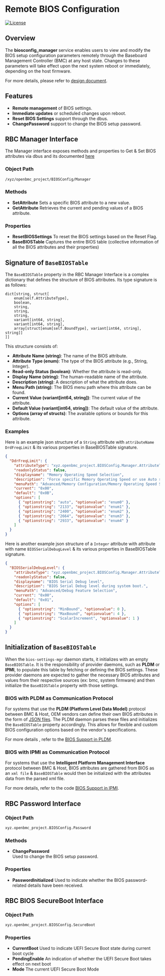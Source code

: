# Remote BIOS Configuration

[![License](https://img.shields.io/badge/license-Apache%202.0-blue.svg)](LICENSE)

## Overview

The **biosconfig_manager** service enables users to view and modify the BIOS
setup configuration parameters remotely through the Baseboard Management
Controller (BMC) at any host state. Changes to these parameters will take effect
upon the next system reboot or immediately, depending on the host firmware.

For more details, please refer to [design document][rbmc-design-document].

## Features

- **Remote management** of BIOS settings.
- **Immediate updates** or scheduled changes upon reboot.
- **Reset BIOS Settings** support through the dbus.
- **ChangePassword** support to change the BIOS setup password.

## RBC Manager Interface

The Manager interface exposes methods and properties to Get & Set BIOS
attributes via dbus and its documented [here][pdi-manager-bios]

### Object Path

```txt
/xyz/openbmc_project/BIOSConfig/Manager
```

### Methods

- **SetAttribute** Sets a specific BIOS attribute to a new value.
- **GetAttribute** Retrieves the current and pending values of a BIOS attribute.

### Properties

- **ResetBIOSSettings** To reset the BIOS settings based on the Reset Flag.
- **BaseBIOSTable** Captures the entire BIOS table (collective information of
  all the BIOS attributes and their properties)

## Signature of `BaseBIOSTable`

The `BaseBIOSTable` property in the RBC Manager Interface is a complex
dictionary that defines the structure of BIOS attributes. Its type signature is
as follows:

```plaintext
dict[string, struct[
    enum[self.AttributeType],
    boolean,
    string,
    string,
    string,
    variant[int64, string],
    variant[int64, string],
    array[struct[enum[self.BoundType], variant[int64, string], string]]
]]
```

This structure consists of:

- **Attribute Name (string)**: The name of the BIOS attribute.
- **Attribute Type (enum)**: The type of the BIOS attribute (e.g., String,
  Integer).
- **Read-only Status (boolean)**: Whether the attribute is read-only.
- **Display Name (string)**: The human-readable name of the attribute.
- **Description (string)**: A description of what the attribute does.
- **Menu Path (string)**: The BIOS menu path where this attribute can be found.
- **Current Value (variant[int64, string])**: The current value of the
  attribute.
- **Default Value (variant[int64, string])**: The default value of the
  attribute.
- **Options (array of structs)**: The available options or bounds for this
  attribute.

### Examples

Here is an example json structure of a `String` attribute with `attributeName`
`DrdFreqLimit` & its various properties in BaseBIOSTable signature.

```json
{
  "DdrFreqLimit": {
    "attributeType": "xyz.openbmc_project.BIOSConfig.Manager.AttributeType.String",
    "readonlyStatus": false,
    "displayname": "Memory Operating Speed Selection",
    "description": "Force specific Memory Operating Speed or use Auto setting.",
    "menuPath": "Advanced/Memory Configuration/Memory Operating Speed Selection",
    "current": "0x00",
    "default": "0x0B",
    "options": [
      { "optionstring": "auto", "optionvalue": "enum0" },
      { "optionstring": "2133", "optionvalue": "enum1" },
      { "optionstring": "2400", "optionvalue": "enum2" },
      { "optionstring": "2664", "optionvalue": "enum3" },
      { "optionstring": "2933", "optionvalue": "enum4" }
    ]
  }
}
```

Here is another example json structure of a `Integer` attribute with attribute
with name `BIOSSerialDebugLevel` & its various properties in BaseBIOSTable
signature.

```json
{
  "BIOSSerialDebugLevel": {
    "attributeType": "xyz.openbmc_project.BIOSConfig.Manager.AttributeType.Integer",
    "readonlyStatus": false,
    "displayname": "BIOS Serial Debug level",
    "description": "BIOS Serial Debug level during system boot.",
    "menuPath": "Advanced/Debug Feature Selection",
    "current": "0x00",
    "default": "0x01",
    "options": [
      { "optionstring": "MinBound", "optionvalue": 0 },
      { "optionstring": "MaxBound", "optionvalue": 4 },
      { "optionstring": "ScalarIncrement", "optionvalue": 1 }
    ]
  }
}
```

## Initialization of `BaseBIOSTable`

When the `bios-settings-mgr` daemon starts, it initializes with an empty
`BaseBIOSTable`. It is the responsibility of provider daemons, such as **PLDM**
or **IPMI**, to populate this table by fetching or defining the BIOS settings.
These provider daemons are expected to gather the necessary BIOS attributes and
values from their respective sources (ex: bmc, system firmware) and then
initialize the `BaseBIOSTable` property with those settings.

### BIOS with PLDM as Communication Protocol

For systems that use the **PLDM (Platform Level Data Model)** protocol between
BMC & Host, OEM vendors can define their own BIOS attributes in the form of
[JSON files][pldm-bios-json]. The PLDM daemon parses these files and initializes
the `BaseBIOSTable` property accordingly. This allows for flexible and custom
BIOS configuration options based on the vendor's specifications.

For more details , refer to the [BIOS Support in PLDM][pldm-bios].

### BIOS with IPMI as Communication Protocol

For systems that use the **Intelligent Platform Management Interface** protocol
between BMC & Host, BIOS attributes are gathered from BIOS as an `xml file` &
`BaseBIOSTable` would then be initialized with the attributes data from the
parsed xml file.

For more details, refer to the code [BIOS Support in IPMI][ipmi-intel-bios].

## RBC Password Interface

### Object Path

```txt
xyz.openbmc_project.BIOSConfig.Password
```

### Methods

- **ChangePassword**  
  Used to change the BIOS setup password.

### Properties

- **PasswordInitialized** Used to indicate whether the BIOS password-related
  details have been received.

## RBC BIOS SecureBoot Interface

### Object Path

```txt
xyz.openbmc_project.BIOSConfig.SecureBoot
```

### Properties

- **CurrentBoot** Used to indicate UEFI Secure Boot state during current
  boot cycle
- **PendingEnable** An indication of whether the UEFI Secure Boot takes effect
  on next boot
- **Mode** The current UEFI Secure Boot Mode

[rbmc-design-document]:
  https://github.com/openbmc/docs/blob/master/designs/remote-bios-configuration.md
[pldm-bios-json]:
  https://github.com/openbmc/pldm/blob/master/oem/ibm/configurations/bios/com.ibm.Hardware.Chassis.Model.Rainier2U/bios_attrs.json
[pldm-bios]: https://github.com/openbmc/pldm?tab=readme-ov-file#bios-support
[ipmi-intel-bios]:
  https://github.com/openbmc/intel-ipmi-oem/blob/master/src/biosconfigcommands.cpp
[pdi-manager-bios]:
  https://github.com/openbmc/phosphor-dbus-interfaces/blob/master/yaml/xyz/openbmc_project/BIOSConfig/Manager.interface.yaml
